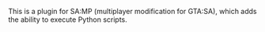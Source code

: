 This is a plugin for SA:MP (multiplayer modification for GTA:SA), which adds the ability to execute Python scripts.